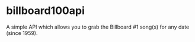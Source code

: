 # billboard100api
A simple API which allows you to grab the Billboard #1 song(s) for any date (since 1959). 
